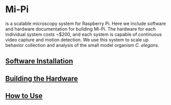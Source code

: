 # Mi-Pi

is a scalable microscopy system for Raspberry Pi. Here we include software and hardware documentation for building Mi-Pi. The hardware for each individual system costs ~$200, and each system is capable of continuous video capture and motion detection. We use this system to scale up behavior collection and analysis of the small model organism *C. elegans*.

## [Software Installation](docs/installation.md)
## [Building the Hardware](docs/hardware.md)
## [How to Use](docs/useit.md)
